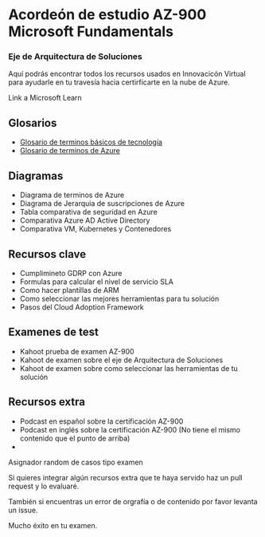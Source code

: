 # Acordeón de estudio AZ-900 Microsoft Fundamentals
### Eje de Arquitectura de Soluciones

Aquí podrás encontrar todos los recursos usados en Innovacicón Virtual para ayudarle en tu travesía hacia certirficarte en la nube de Azure.

Link a Microsoft Learn

## Glosarios
 - [Glosario de terminos básicos de tecnología](/blob/main/V2%20Glosario%20de%20términos%20Innovacción.pdf)
 - [Glosario de terminos de Azure](/blob/main/terminos_azure.md)

## Diagramas
 - Diagrama de terminos de Azure
 - Diagrama de Jerarquia de suscripciones de Azure
 - Tabla comparativa de seguridad en Azure
 - Comparativa Azure AD Active Directory
 - Comparativa VM, Kubernetes y Contenedores

## Recursos clave
 - Cumplimineto GDRP con Azure
 - Formulas para calcular el nivel de servicio SLA
 - Como hacer plantillas de ARM
 - Como seleccionar las mejores herramientas para tu solución
 - Pasos del Cloud Adoption Framework

## Examenes de test
- Kahoot prueba de examen AZ-900
- Kahoot de examen sobre el eje de Arquitectura de Soluciones
- Kahoot de examen sobre como seleccionar las herramientas de tu solución

## Recursos extra
- Podcast en español sobre la certificación AZ-900
- Podcast en inglés sobre la certificación AZ-900 (No tiene el mismo contenido que el punto de arriba)
- 

Asignador random de casos tipo examen

Si quieres integrar algún recursos extra que te haya servido haz un pull request y lo evaluaré.

También si encuentras un error de orgrafía o de contenido por favor levanta un issue.

Mucho éxito en tu examen.